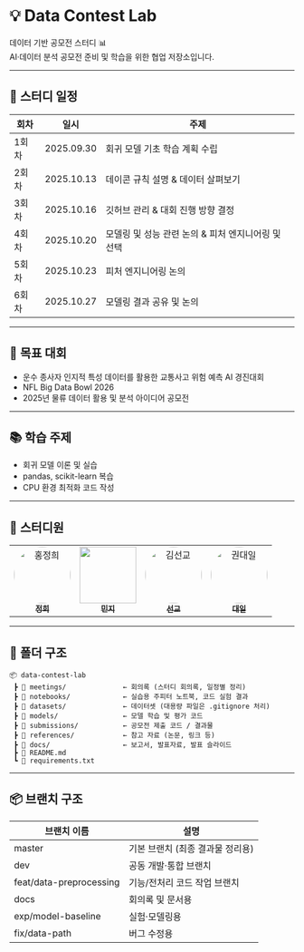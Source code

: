 # 💡 Data Contest Lab
데이터 기반 공모전 스터디 📊  
AI·데이터 분석 공모전 준비 및 학습을 위한 협업 저장소입니다.

---

## 📅 스터디 일정
| 회차 | 일시 | 주제 |
|------|------|------|
| 1회차 | 2025.09.30 | 회귀 모델 기초 학습 계획 수립 |
| 2회차 | 2025.10.13 | 데이콘 규칙 설명 & 데이터 살펴보기|
| 3회차 | 2025.10.16 | 깃허브 관리 & 대회 진행 방향 결정|
| 4회차 | 2025.10.20 | 모델링 및 성능 관련 논의 & 피처 엔지니어링 및 선택|
| 5회차 | 2025.10.23 | 피처 엔지니어링 논의|
| 6회차 | 2025.10.27 | 모델링 결과 공유 및 논의|
---

## 🎯 목표 대회
- 운수 종사자 인지적 특성 데이터를 활용한 교통사고 위험 예측 AI 경진대회  
- NFL Big Data Bowl 2026  
- 2025년 물류 데이터 활용 및 분석 아이디어 공모전  

---

## 📚 학습 주제
- 회귀 모델 이론 및 실습  
- pandas, scikit-learn 복습  
- CPU 환경 최적화 코드 작성  

---

## 👥 스터디원

<table align="center">
  <tr>
    <td align="center">
      <a href="https://github.com/hongjeonghui">
        <img src="https://github.com/hongjeonghui.png" width="100px;" style="border-radius:50%;" alt="홍정희"/><br/>
        <sub><b>정희</b></sub>
      </a>
    </td>
      <td align="center">
        <a href="https://github.com/cieloMJ">
          <img src="https://github.com/cieloMJ.png" width="100"/><br>
          <sub><b>민지</b></sub>
        </a>
      </td>
    <td align="center">
      <a href="https://github.com/karneva">
        <img src="https://github.com/karneva.png" width="100px;" style="border-radius:50%;" alt="김선교"/><br/>
        <sub><b>선교</b></sub>
      </a>
    </td>
    <td align="center">
      <a href="https://github.com/daeil-kwon7512">
        <img src="https://github.com/daeil-kwon7512.png" width="100px;" style="border-radius:50%;" alt="권대일"/><br/>
        <sub><b>대일</b></sub>
      </a>
    </td>
  </tr>
</table>



---

## 📁 폴더 구조
```
📦 data-contest-lab
 ┣ 📁 meetings/              ← 회의록 (스터디 회의록, 일정별 정리)
 ┣ 📁 notebooks/             ← 실습용 주피터 노트북, 코드 실험 결과
 ┣ 📁 datasets/              ← 데이터셋 (대용량 파일은 .gitignore 처리)
 ┣ 📁 models/                ← 모델 학습 및 평가 코드
 ┣ 📁 submissions/           ← 공모전 제출 코드 / 결과물
 ┣ 📁 references/            ← 참고 자료 (논문, 링크 등)
 ┣ 📁 docs/                  ← 보고서, 발표자료, 발표 슬라이드
 ┣ 📄 README.md
 ┗ 📄 requirements.txt
```

---

## 📦 브랜치 구조
| 브랜치 이름                  | 설명                         |
| ----------------------- | -------------------------- |
| master                  | 기본 브랜치 (최종 결과물 정리용)                   |
| dev                     | 공동 개발·통합 브랜치               |
| feat/data-preprocessing | 기능/전처리 코드 작업 브랜치 |
| docs           | 회의록 및 문서용                  |
| exp/model-baseline      | 실험·모델링용                    |
| fix/data-path           | 버그 수정용                     |

